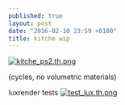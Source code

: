 ```yaml
---
published: true
layout: post
date: "2016-02-10 23:59 +0100"
title: kitche wip
---
```


[![kitche_ps2.th.png](https://cdn.scrot.moe/images/2016/02/10/kitche_ps2.th.png)](https://cdn.scrot.moe/images/2016/02/11/kitche_ps2b.png)

(cycles, no volumetric materials)

luxrender tests
[![test_lux.th.png](https://cdn.scrot.moe/images/2016/02/11/test_lux.th.png)](https://cdn.scrot.moe/images/2016/02/11/test_lux.png)
